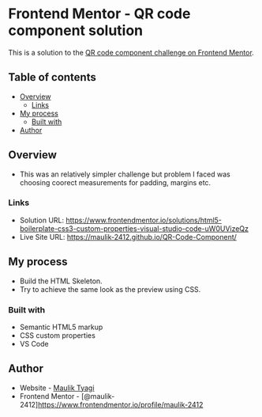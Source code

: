 # Frontend Mentor - QR code component solution

This is a solution to the [QR code component challenge on Frontend Mentor](https://www.frontendmentor.io/challenges/qr-code-component-iux_sIO_H).

## Table of contents

- [Overview](#overview)
  - [Links](#links)
- [My process](#my-process)
  - [Built with](#built-with)
- [Author](#author)


## Overview
- This was an relatively simpler challenge but problem I faced was choosing coorect measurements for padding, margins etc.

### Links

- Solution URL: https://www.frontendmentor.io/solutions/html5-boilerplate-css3-custom-properties-visual-studio-code-uW0UVizeQz
- Live Site URL: https://maulik-2412.github.io/QR-Code-Component/

## My process
- Build the HTML Skeleton.
- Try to achieve the same look as the preview using CSS.

### Built with

- Semantic HTML5 markup
- CSS custom properties
- VS Code

## Author

- Website - [Maulik Tyagi](https://www.your-site.com)
- Frontend Mentor - [@maulik-2412]https://www.frontendmentor.io/profile/maulik-2412


